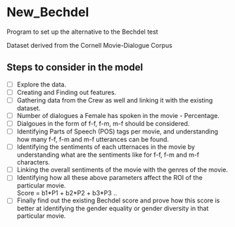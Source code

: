 # New_Bechdel
Program to set up the alternative to the Bechdel test

Dataset derived from the Cornell Movie-Dialogue Corpus


## Steps to consider in the model

- [ ] Explore the data.
- [ ] Creating and Finding out features.
- [ ] Gathering data from the Crew as well and linking it with the existing dataset.
- [ ] Number of dialogues a Female has spoken in the movie - Percentage.
- [ ] Dialgoues in the form of f-f, f-m, m-f should be considered.
- [ ] Identifying Parts of Speech (POS) tags per movie, and understanding how many f-f, f-m and m-f utterances can be found.
- [ ] Identifying the sentiments of each utternaces in the movie by understanding what are the sentiments like for f-f, f-m and m-f characters.
- [ ] Linking the overall sentiments of the movie with the genres of the movie.
- [ ] Identifying how all these above parameters affect the ROI of the particular movie.
<br>Score = b1\*P1 + b2\*P2 + b3\*P3 ..
- [ ] Finally find out the existing Bechdel score and prove how this score is better at identifying the gender equality or gender diversity in that particular movie.